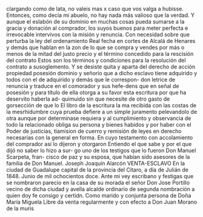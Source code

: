 clargando como de lata, no valeis mas x caso que vos valga a hubisse.
Entonces, como decía mi abuelo, no hay nada más valioso que la verdad. Y aunque el eslabón de su dominio en muchas cosas pueda sumarse a la gracia y donación al comprador, los suyos buenos para meter perfecta e irrevocable intervivos con la misión y renuncia.
Con necesidad sobre que perturba la ley del ordenamiento Real fecha en cortes de Alcalá de Henares y demás que hablan en la zon de lo que se compra y vendes por más o menos de la mitad del justo precio y el término concedido para la rescisión del contrato
Estos son los términos y condiciones para la resolución del contrato a susoglemento. Y se desiste quita y aparta del derecho de acción propiedad posesión dominio y señorío que a dicho esclavo tiene adquirido y todos con el de adquirido y demás que le correspon-
don letrice de renuncia y traduce en el comorador y sus hefe-dens que en señal de posesión y para título de ella otorga a su favor esta escritura por que ha deservito haberla ad- quimuido sin que necesite de otro gasto de gorsección de que lo
El libro de la escritura la
ma recibida con las costas de la mesrhidumbre cuya prueba defiere a un simple juramento pelevandolo de otra aunque por determinase requiera y al cumplimiento y observancia de todo la relacionado obliga su persona y bienes habidos y por haber con el
Poder de justicias, tiamision de cuerro y remisión de leyes en derecho necesarias con la general en forma. En cuyo testamento con accolamiento del comprador así lo dijeron y otorgaron
Entiendo el que sabe y por el que dijó no saber lo hizo a sur- go uno de los testigos que lo fueron Don Manuel Scarpeta, fran- cisco de paz y su esposa, que habían sido asesores de la familia de Don Manuel.
Joseph Joaquín Alarcón
VENTA-ESCLAVO
En la ciudad de Guadalupe capital de la provincia del Citaro, a día de
Julián de 1848.
Junio de mil ochocientos doce. Ante mi vey escribano y festigas que se nombraron parecio en la casa de su morada el señor Don Jose Portillo vecino de dicha ciudad y avella alcalde ordinario de segunda nombración a quien doy fe consigo y certidn.
Como marido y conjunta persona de Doña María Miguela Libre
da venta regularmente y con efecto a Don Juan Morano de la muris